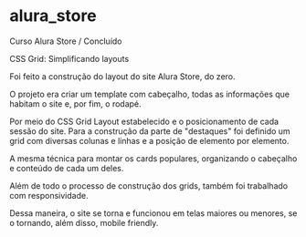 # alura_store
Curso Alura Store / Concluído

CSS Grid: Simplificando layouts

Foi feito a construção do layout do site Alura Store, do zero.

O projeto era criar um template com cabeçalho, todas as informações que habitam o site e, por fim, o rodapé.

Por meio do CSS Grid Layout estabelecido e o posicionamento de cada sessão do site. Para a construção da parte de "destaques" foi definido um grid com diversas colunas e linhas e a posição de elemento por elemento.

A mesma técnica para montar os cards populares, organizando o cabeçalho e conteúdo de cada um deles.

Além de todo o processo de construção dos grids, também foi trabalhado com responsividade.

Dessa maneira, o site se torna e funcionou em telas maiores ou menores, se o tornando, além disso, mobile friendly.
